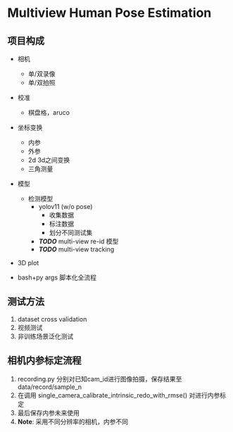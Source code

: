 # Multiview Human Pose Estimation
## 项目构成
* 相机
  * 单/双录像
  * 单/双拍照
* 校准
  * 棋盘格，aruco
* 坐标变换
  * 内参 
  * 外参
  * 2d 3d之间变换
  * 三角测量
* 模型
  * 检测模型
    * yolov11 (w/o pose)
      * 收集数据
      * 标注数据
      * 划分不同测试集
    * ***TODO*** multi-view re-id 模型 
    * ***TODO*** multi-view tracking
  
* 3D plot
* bash+py args  脚本化全流程
    
## 测试方法
1. dataset cross validation
2. 视频测试
3. 非训练场景泛化测试


## 相机内参标定流程
1. recording.py 分别对已知cam_id进行图像拍摄，保存结果至 data/record/sample_n
2. 在调用 single_camera_calibrate_intrinsic_redo_with_rmse() 对进行内参标定
3. 最后保存内参未来使用
4. **Note**: 采用不同分辨率的相机，内参不同 
